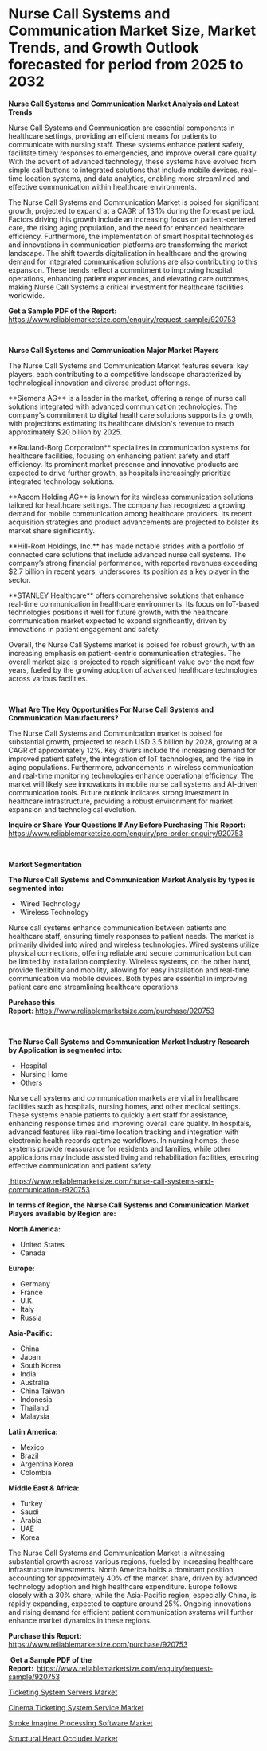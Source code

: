 <p><h1>Nurse Call Systems and Communication Market Size, Market Trends, and Growth Outlook forecasted for period from 2025 to 2032</h1></p><p><strong>Nurse Call Systems and Communication Market Analysis and Latest Trends</strong></p>
<p><p>Nurse Call Systems and Communication are essential components in healthcare settings, providing an efficient means for patients to communicate with nursing staff. These systems enhance patient safety, facilitate timely responses to emergencies, and improve overall care quality. With the advent of advanced technology, these systems have evolved from simple call buttons to integrated solutions that include mobile devices, real-time location systems, and data analytics, enabling more streamlined and effective communication within healthcare environments.</p><p>The Nurse Call Systems and Communication Market is poised for significant growth, projected to expand at a CAGR of 13.1% during the forecast period. Factors driving this growth include an increasing focus on patient-centered care, the rising aging population, and the need for enhanced healthcare efficiency. Furthermore, the implementation of smart hospital technologies and innovations in communication platforms are transforming the market landscape. The shift towards digitalization in healthcare and the growing demand for integrated communication solutions are also contributing to this expansion. These trends reflect a commitment to improving hospital operations, enhancing patient experiences, and elevating care outcomes, making Nurse Call Systems a critical investment for healthcare facilities worldwide.</p></p>
<p><strong>Get a Sample PDF of the Report:&nbsp;</strong> <a href="https://www.reliablemarketsize.com/enquiry/request-sample/920753?utm_campaign=1879&utm_medium=2&utm_source=Github&utm_content=ia&utm_term=07032025&utm_id=nurse-call-systems-and-communication">https://www.reliablemarketsize.com/enquiry/request-sample/920753</a></p>
<p>&nbsp;</p>
<p><strong>Nurse Call Systems and Communication Major Market Players</strong></p>
<p><p>The Nurse Call Systems and Communication Market features several key players, each contributing to a competitive landscape characterized by technological innovation and diverse product offerings.</p><p>**Siemens AG** is a leader in the market, offering a range of nurse call solutions integrated with advanced communication technologies. The company's commitment to digital healthcare solutions supports its growth, with projections estimating its healthcare division's revenue to reach approximately $20 billion by 2025.</p><p>**Rauland-Borg Corporation** specializes in communication systems for healthcare facilities, focusing on enhancing patient safety and staff efficiency. Its prominent market presence and innovative products are expected to drive further growth, as hospitals increasingly prioritize integrated technology solutions.</p><p>**Ascom Holding AG** is known for its wireless communication solutions tailored for healthcare settings. The company has recognized a growing demand for mobile communication among healthcare providers. Its recent acquisition strategies and product advancements are projected to bolster its market share significantly.</p><p>**Hill-Rom Holdings, Inc.** has made notable strides with a portfolio of connected care solutions that include advanced nurse call systems. The company’s strong financial performance, with reported revenues exceeding $2.7 billion in recent years, underscores its position as a key player in the sector.</p><p>**STANLEY Healthcare** offers comprehensive solutions that enhance real-time communication in healthcare environments. Its focus on IoT-based technologies positions it well for future growth, with the healthcare communication market expected to expand significantly, driven by innovations in patient engagement and safety.</p><p>Overall, the Nurse Call Systems market is poised for robust growth, with an increasing emphasis on patient-centric communication strategies. The overall market size is projected to reach significant value over the next few years, fueled by the growing adoption of advanced healthcare technologies across various facilities.</p></p>
<p>&nbsp;</p>
<p><strong>What Are The Key Opportunities For Nurse Call Systems and Communication Manufacturers?</strong></p>
<p><p>The Nurse Call Systems and Communication market is poised for substantial growth, projected to reach USD 3.5 billion by 2028, growing at a CAGR of approximately 12%. Key drivers include the increasing demand for improved patient safety, the integration of IoT technologies, and the rise in aging populations. Furthermore, advancements in wireless communication and real-time monitoring technologies enhance operational efficiency. The market will likely see innovations in mobile nurse call systems and AI-driven communication tools. Future outlook indicates strong investment in healthcare infrastructure, providing a robust environment for market expansion and technological evolution.</p></p>
<p><strong>Inquire or Share Your Questions If Any Before Purchasing This Report:</strong> <a href="https://www.reliablemarketsize.com/enquiry/pre-order-enquiry/920753?utm_campaign=1879&utm_medium=2&utm_source=Github&utm_content=ia&utm_term=07032025&utm_id=nurse-call-systems-and-communication">https://www.reliablemarketsize.com/enquiry/pre-order-enquiry/920753</a></p>
<p>&nbsp;</p>
<p><strong>Market Segmentation</strong></p>
<p><strong>The Nurse Call Systems and Communication Market Analysis by types is segmented into:</strong></p>
<p><ul><li>Wired Technology</li><li>Wireless Technology</li></ul></p>
<p><p>Nurse call systems enhance communication between patients and healthcare staff, ensuring timely responses to patient needs. The market is primarily divided into wired and wireless technologies. Wired systems utilize physical connections, offering reliable and secure communication but can be limited by installation complexity. Wireless systems, on the other hand, provide flexibility and mobility, allowing for easy installation and real-time communication via mobile devices. Both types are essential in improving patient care and streamlining healthcare operations.</p></p>
<p><strong>Purchase this Report:&nbsp;</strong><a href="https://www.reliablemarketsize.com/purchase/920753?utm_campaign=1879&utm_medium=2&utm_source=Github&utm_content=ia&utm_term=07032025&utm_id=nurse-call-systems-and-communication">https://www.reliablemarketsize.com/purchase/920753</a></p>
<p>&nbsp;</p>
<p><strong>The Nurse Call Systems and Communication Market Industry Research by Application is segmented into:</strong></p>
<p><ul><li>Hospital</li><li>Nursing Home</li><li>Others</li></ul></p>
<p><p>Nurse call systems and communication markets are vital in healthcare facilities such as hospitals, nursing homes, and other medical settings. These systems enable patients to quickly alert staff for assistance, enhancing response times and improving overall care quality. In hospitals, advanced features like real-time location tracking and integration with electronic health records optimize workflows. In nursing homes, these systems provide reassurance for residents and families, while other applications may include assisted living and rehabilitation facilities, ensuring effective communication and patient safety.</p></p>
<p><a href="https://www.reliablemarketsize.com/nurse-call-systems-and-communication-r920753?utm_campaign=1879&utm_medium=2&utm_source=Github&utm_content=ia&utm_term=07032025&utm_id=nurse-call-systems-and-communication">&nbsp;https://www.reliablemarketsize.com/nurse-call-systems-and-communication-r920753</a></p>
<p><strong>In terms of Region, the Nurse Call Systems and Communication Market Players available by Region are:</strong></p>
<p>
    <p> <strong> North America: </strong>
        <ul>
            <li>United States</li>
            <li>Canada</li>
        </ul>
        </p> 
    <p> <strong> Europe: </strong>
        <ul>
            <li>Germany</li>
            <li>France</li>
            <li>U.K.</li>
            <li>Italy</li>
            <li>Russia</li>
        </ul>
        </p> 
    <p> <strong> Asia-Pacific: </strong>
        <ul>
            <li>China</li>
            <li>Japan</li>
            <li>South Korea</li>
            <li>India</li>
            <li>Australia</li>
            <li>China Taiwan</li>
            <li>Indonesia</li>
            <li>Thailand</li>
            <li>Malaysia</li>
        </ul>
        </p> 
    <p> <strong> Latin America: </strong>
        <ul>
            <li>Mexico</li>
            <li>Brazil</li>
            <li>Argentina Korea</li>
            <li>Colombia</li>
        </ul>
        </p> 
    <p> <strong> Middle East & Africa: </strong>
        <ul>
            <li>Turkey</li>
            <li>Saudi</li>
            <li>Arabia</li>
            <li>UAE</li>
            <li>Korea</li>
        </ul>
    </p>
    </p>
<p><p>The Nurse Call Systems and Communication Market is witnessing substantial growth across various regions, fueled by increasing healthcare infrastructure investments. North America holds a dominant position, accounting for approximately 40% of the market share, driven by advanced technology adoption and high healthcare expenditure. Europe follows closely with a 30% share, while the Asia-Pacific region, especially China, is rapidly expanding, expected to capture around 25%. Ongoing innovations and rising demand for efficient patient communication systems will further enhance market dynamics in these regions.</p></p>
<p><strong>Purchase this Report: </strong><a href="https://www.reliablemarketsize.com/purchase/920753?utm_campaign=1879&utm_medium=2&utm_source=Github&utm_content=ia&utm_term=07032025&utm_id=nurse-call-systems-and-communication">https://www.reliablemarketsize.com/purchase/920753</a></p>
<p>&nbsp;<strong>Get a Sample PDF of the Report:&nbsp;&nbsp;</strong><a href="https://www.reliablemarketsize.com/enquiry/request-sample/920753?utm_campaign=1879&utm_medium=2&utm_source=Github&utm_content=ia&utm_term=07032025&utm_id=nurse-call-systems-and-communication">https://www.reliablemarketsize.com/enquiry/request-sample/920753</a></p>
<p><strong></strong></p>
<p><p><a href="https://github.com/budenhanelfc/Market-Research-Report-List-1/blob/main/ticketing-system-servers-market.md?utm_campaign=1879&utm_medium=2&utm_source=Github&utm_content=ia&utm_term=07032025&utm_id=nurse-call-systems-and-communication">Ticketing System Servers Market</a></p><p><a href="https://github.com/FassouRP/Market-Research-Report-List-7/blob/main/cinema-ticketing-system-service-market.md?utm_campaign=1879&utm_medium=2&utm_source=Github&utm_content=ia&utm_term=07032025&utm_id=nurse-call-systems-and-communication">Cinema Ticketing System Service Market</a></p><p><a href="https://github.com/cagleplittrw/Market-Research-Report-List-1/blob/main/stroke-imagine-processing-software-market.md?utm_campaign=1879&utm_medium=2&utm_source=Github&utm_content=ia&utm_term=07032025&utm_id=nurse-call-systems-and-communication">Stroke Imagine Processing Software Market</a></p><p><a href="https://github.com/dahcheeviola/Market-Research-Report-List-1/blob/main/structural-heart-occluder-market.md?utm_campaign=1879&utm_medium=2&utm_source=Github&utm_content=ia&utm_term=07032025&utm_id=nurse-call-systems-and-communication">Structural Heart Occluder Market</a></p></p>